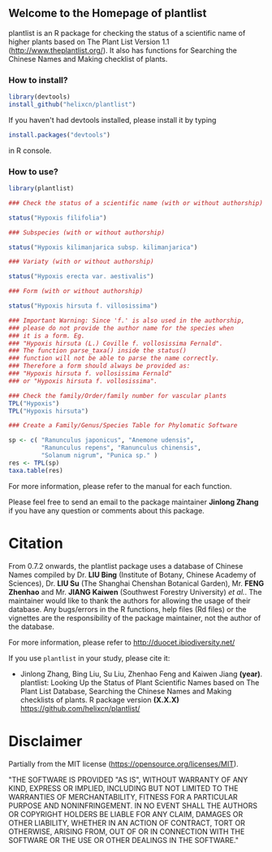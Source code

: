 ## Welcome to the Homepage of plantlist

plantlist is an R package for checking the status of a scientific name of higher plants based on The Plant List Version 1.1 (http://www.theplantlist.org/). It also has functions for Searching the Chinese Names and Making checklist of plants.

### How to install?

```R
library(devtools)
install_github("helixcn/plantlist")
```

If you haven't had devtools installed, please install it by typing

```R
install.packages("devtools")
```

in R console.

### How to use?

```R
library(plantlist)

### Check the status of a scientific name (with or without authorship)

status("Hypoxis filifolia")

### Subspecies (with or without authorship)

status("Hypoxis kilimanjarica subsp. kilimanjarica")

### Variaty (with or without authorship)

status("Hypoxis erecta var. aestivalis")

### Form (with or without authorship)

status("Hypoxis hirsuta f. villosissima")

### Important Warning: Since 'f.' is also used in the authorship,
### please do not provide the author name for the species when
### it is a form. Eg.
### "Hypoxis hirsuta (L.) Coville f. vollosissima Fernald".
### The function parse_taxa() inside the status()
### function will not be able to parse the name correctly.
### Therefore a form should always be provided as:
### "Hypoxis hirsuta f. vollosissima Fernald"
### or "Hypoxis hirsuta f. vollosissima".

### Check the family/Order/family number for vascular plants
TPL("Hypoxis")
TPL("Hypoxis hirsuta")

### Create a Family/Genus/Species Table for Phylomatic Software

sp <- c( "Ranunculus japonicus", "Anemone udensis",
         "Ranunculus repens", "Ranunculus chinensis",
         "Solanum nigrum", "Punica sp." )
res <- TPL(sp)
taxa.table(res)
```

For more information, please refer to the manual for each function.

Please feel free to send an email to the package maintainer **Jinlong Zhang** if you have any question or comments about this package.


# Citation

From 0.7.2 onwards, the plantlist package uses a database of Chinese Names compiled by Dr. **LIU Bing** (Institute of Botany, Chinese Academy of Sciences), Dr. **LIU Su** (The Shanghai Chenshan Botanical Garden), Mr. **FENG Zhenhao** and Mr. **JIANG Kaiwen** (Southwest Forestry University) *et al.*. The maintainer would like to thank the authors for allowing the usage of their database. Any bugs/errors in the R functions, help files (Rd files) or the vignettes are the responsibility of the package maintainer, not the author of the database.

For more information, please refer to http://duocet.ibiodiversity.net/

If you use `plantlist` in your study, please cite it:

- Jinlong Zhang, Bing Liu, Su Liu, Zhenhao Feng and Kaiwen Jiang
  **(year)**. plantlist: Looking Up the Status of Plant Scientific Names
  based on The Plant List Database, Searching the Chinese Names and
  Making checklists of plants. R package version **(X.X.X)**
  https://github.com/helixcn/plantlist/


# Disclaimer

Partially from the MIT license (https://opensource.org/licenses/MIT).

"THE SOFTWARE IS PROVIDED "AS IS", WITHOUT WARRANTY OF ANY KIND, EXPRESS OR IMPLIED, INCLUDING BUT NOT LIMITED TO THE WARRANTIES OF MERCHANTABILITY, FITNESS FOR A PARTICULAR PURPOSE AND NONINFRINGEMENT. IN NO EVENT SHALL THE AUTHORS OR COPYRIGHT HOLDERS BE LIABLE FOR ANY CLAIM, DAMAGES OR OTHER LIABILITY, WHETHER IN AN ACTION OF CONTRACT, TORT OR OTHERWISE, ARISING FROM, OUT OF OR IN CONNECTION WITH THE SOFTWARE OR THE USE OR OTHER DEALINGS IN THE SOFTWARE."

